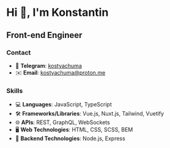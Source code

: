 # Hi 👋, I'm Konstantin
## Front-end Engineer

### Contact
- 📱 **Telegram**: [kostyachuma](https://t.me/kostyachuma)
- ✉️ **Email**: kostyachuma@proton.me
  
### Skills
- 💻 **Languages**: JavaScript, TypeScript
- 🛠️ **Frameworks/Libraries**: Vue.js, Nuxt.js, Tailwind, Vuetify
- 🌐 **APIs**: REST, GraphQL, WebSockets
- 🖥️ **Web Technologies**: HTML, CSS, SCSS, BEM
- 🚀 **Backend Technologies**: Node.js, Express
